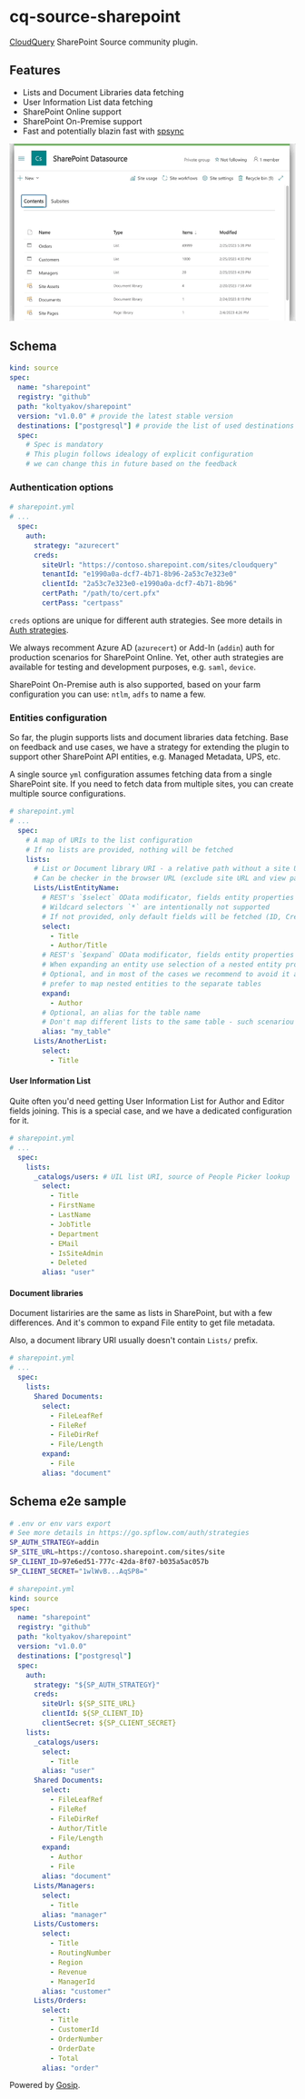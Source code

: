 # cq-source-sharepoint

[CloudQuery](https://github.com/cloudquery/cloudquery) SharePoint Source community plugin.

## Features

- Lists and Document Libraries data fetching
- User Information List data fetching
- SharePoint Online support
- SharePoint On-Premise support
- Fast and potentially blazin fast with [spsync](https://github.com/koltyakov/spsync)

![demo](./assets/demo.gif)

## Schema

```yaml
kind: source
spec:
  name: "sharepoint"
  registry: "github"
  path: "koltyakov/sharepoint"
  version: "v1.0.0" # provide the latest stable version
  destinations: ["postgresql"] # provide the list of used destinations
  spec:
    # Spec is mandatory
    # This plugin follows idealogy of explicit configuration
    # we can change this in future based on the feedback
```

### Authentication options

```yaml
# sharepoint.yml
# ...
  spec:
    auth:
      strategy: "azurecert"
      creds:
        siteUrl: "https://contoso.sharepoint.com/sites/cloudquery"
        tenantId: "e1990a0a-dcf7-4b71-8b96-2a53c7e323e0"
        clientId: "2a53c7e323e0-e1990a0a-dcf7-4b71-8b96"
        certPath: "/path/to/cert.pfx"
        certPass: "certpass"
```

`creds` options are unique for different auth strategies. See more details in [Auth strategies](https://go.spflow.com/auth/strategies).

We always recomment Azure AD (`azurecert`) or Add-In (`addin`) auth for production scenarios for SharePoint Online. Yet, other auth strategies are available for testing and development purposes, e.g. `saml`, `device`.

SharePoint On-Premise auth is also supported, based on your farm configuration you can use: `ntlm`, `adfs` to name a few.

### Entities configuration

So far, the plugin supports lists and document libraries data fetching. Base on feedback and use cases, we have a strategy for extending the plugin to support other SharePoint API entities, e.g. Managed Metadata, UPS, etc.

A single source `yml` configuration assumes fetching data from a single SharePoint site. If you need to fetch data from multiple sites, you can create multiple source configurations.


```yaml
# sharepoint.yml
# ...
  spec:
    # A map of URIs to the list configuration
    # If no lists are provided, nothing will be fetched
    lists:
      # List or Document library URI - a relative path without a site URL
      # Can be checker in the browser URL (exclude site URL and view page path)
      Lists/ListEntityName:
        # REST's `$select` OData modificator, fields entity properties array
        # Wildcard selectors `*` are intentionally not supported
        # If not provided, only default fields will be fetched (ID, Created, AuthorId, Modified, EditorId)
        select:
          - Title
          - Author/Title
        # REST's `$expand` OData modificator, fields entity properties array
        # When expanding an entity use selection of a nested entity property(s)
        # Optional, and in most of the cases we recommend to avoid it and 
        # prefer to map nested entities to the separate tables
        expand:
          - Author
        # Optional, an alias for the table name
        # Don't map different lists to the same table - such scenariou is not supported
        alias: "my_table"
      Lists/AnotherList:
        select:
          - Title
```

#### User Information List

Quite often you'd need getting User Information List for Author and Editor fields joining. This is a special case, and we have a dedicated configuration for it.

```yaml
# sharepoint.yml
# ...
  spec:
    lists:
      _catalogs/users: # UIL list URI, source of People Picker lookup
        select:
          - Title
          - FirstName
          - LastName
          - JobTitle
          - Department
          - EMail
          - IsSiteAdmin
          - Deleted
        alias: "user"
```

#### Document libraries

Document listariries are the same as lists in SharePoint, but with a few differences. And it's common to expand File entity to get file metadata.

Also, a document library URI usually doesn't contain `Lists/` prefix.

```yaml
# sharepoint.yml
# ...
  spec:
    lists:
      Shared Documents:
        select:
          - FileLeafRef
          - FileRef
          - FileDirRef
          - File/Length
        expand:
          - File
        alias: "document"
```

## Schema e2e sample

```bash
# .env or env vars export
# See more details in https://go.spflow.com/auth/strategies
SP_AUTH_STRATEGY=addin
SP_SITE_URL=https://contoso.sharepoint.com/sites/site
SP_CLIENT_ID=97e6ed51-777c-42da-8f07-b035a5ac057b
SP_CLIENT_SECRET="1wlWvB...AqSP8="
```

```yaml
# sharepoint.yml
kind: source
spec:
  name: "sharepoint"
  registry: "github"
  path: "koltyakov/sharepoint"
  version: "v1.0.0"
  destinations: ["postgresql"]
  spec:
    auth:
      strategy: "${SP_AUTH_STRATEGY}"
      creds:
        siteUrl: ${SP_SITE_URL}
        clientId: ${SP_CLIENT_ID}
        clientSecret: ${SP_CLIENT_SECRET}
    lists:
      _catalogs/users:
        select:
          - Title
        alias: "user"
      Shared Documents:
        select:
          - FileLeafRef
          - FileRef
          - FileDirRef
          - Author/Title
          - File/Length
        expand:
          - Author
          - File
        alias: "document"
      Lists/Managers:
        select:
          - Title
        alias: "manager"
      Lists/Customers:
        select:
          - Title
          - RoutingNumber
          - Region
          - Revenue
          - ManagerId
        alias: "customer"
      Lists/Orders:
        select:
          - Title
          - CustomerId
          - OrderNumber
          - OrderDate
          - Total
        alias: "order"
```

Powered by [Gosip](https://github.com/koltyakov/gosip).